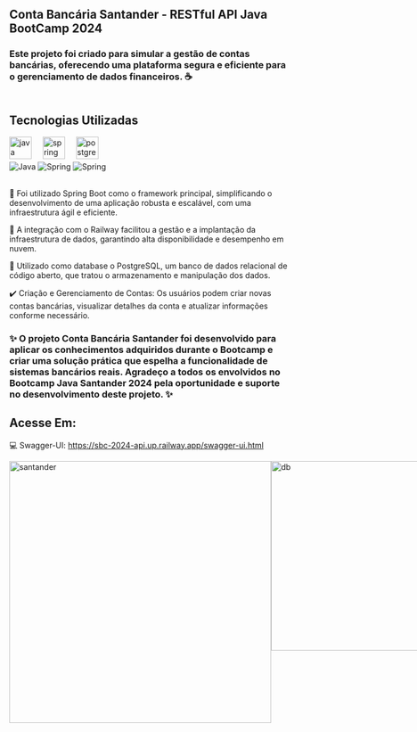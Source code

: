 ## Conta Bancária Santander - RESTful API Java BootCamp 2024 

### Este projeto foi criado para simular a gestão de contas bancárias, oferecendo uma plataforma segura e eficiente para o gerenciamento de dados financeiros. ☕<br><br>

## Tecnologias Utilizadas

<div align="left">
  <img src="https://cdn.jsdelivr.net/gh/devicons/devicon/icons/java/java-original.svg" height="40" alt="java logo"  />
  <img width="12" />
  <img src="https://cdn.jsdelivr.net/gh/devicons/devicon/icons/spring/spring-original.svg" height="40" alt="spring logo"  />
  <img width="12" />
  <img src="https://cdn.jsdelivr.net/gh/devicons/devicon/icons/postgresql/postgresql-original.svg" height="40" alt="postgresql logo"  />
</div>

<div style="display: inline_block" align="left">
    <img align="center" alt="Java"src="https://img.shields.io/badge/Java-ED8B00?style=for-the-badge&logo=openjdk&logoColor=white"/>
    <img align="center" alt="Spring"src="https://img.shields.io/badge/Spring-6DB33F?style=for-the-badge&logo=spring&logoColor=white"/>
    <img align="center" alt="Spring"src="https://img.shields.io/badge/PostgreSQL-316192?style=for-the-badge&logo=postgresql&logoColor=white"/>
</div><br>

🍃 Foi utilizado Spring Boot como o framework principal, simplificando o desenvolvimento de uma aplicação robusta e escalável, com uma infraestrutura ágil e eficiente.

🚅 A integração com o Railway facilitou a gestão e a implantação da infraestrutura de dados, garantindo alta disponibilidade e desempenho em nuvem. 

🐘 Utilizado como database o PostgreSQL, um banco de dados relacional de código aberto, que tratou o armazenamento e manipulação dos dados.

✔️ Criação e Gerenciamento de Contas: Os usuários podem criar novas contas bancárias, visualizar detalhes da conta e atualizar informações conforme necessário.


### ✨ O projeto Conta Bancária Santander foi desenvolvido para aplicar os conhecimentos adquiridos durante o Bootcamp e criar uma solução prática que espelha a funcionalidade de sistemas bancários reais. Agradeço a todos os envolvidos no Bootcamp Java Santander 2024 pela oportunidade e suporte no desenvolvimento deste projeto. ✨


## Acesse Em:
💻 Swagger-UI: https://sbc-2024-api.up.railway.app/swagger-ui.html

<div style="display: flex"><br/>
<img align="center"  alt="santander"src="https://github.com/muriloalvesx/santander-java-bootcamp-2024-RESTfulAPI/assets/153781890/c72a6d59-4de3-4f36-a0fb-61329b75c1cb" width="470px"/>
<img align="center" alt="db"src="https://github.com/muriloalvesx/santander-java-bootcamp-2024-RESTfulAPI/assets/153781890/190c4858-18a5-4a15-9152-c4ea6b8de1d6" width="340px"/>
